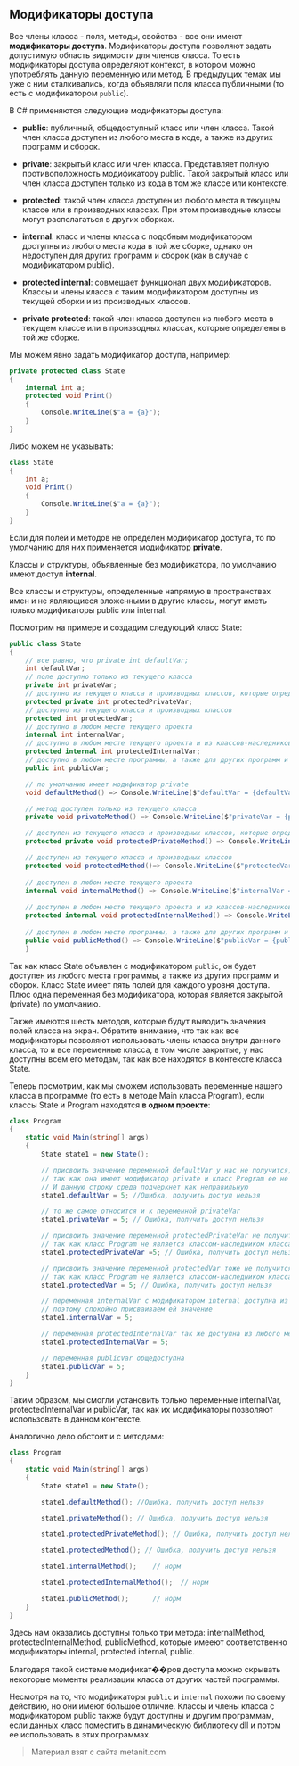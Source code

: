 ## Модификаторы доступа

Все члены класса - поля, методы, свойства - все они имеют **модификаторы доступа**. Модификаторы доступа позволяют задать допустимую область видимости для членов класса. То есть модификаторы доступа определяют контекст, в котором можно употреблять данную переменную или метод. В предыдущих темах мы уже с ним сталкивались, когда объявляли поля класса публичными (то есть с модификатором `public`).

В C# применяются следующие модификаторы доступа:

- **public**: публичный, общедоступный класс или член класса. Такой член класса доступен из любого места в 
коде, а также из других программ и сборок.

- **private**: закрытый класс или член класса. Представляет полную противоположность модификатору public. 
Такой закрытый класс или член класса доступен только из кода в том же классе или контексте.

- **protected**: такой член класса доступен из любого места в текущем классе или в производных классах. При этом производные классы могут располагаться в других сборках.

- **internal**: класс и члены класса с подобным модификатором доступны из любого места кода в той же сборке, однако 
он недоступен для других программ и сборок (как в случае с модификатором public).

- **protected internal**: совмещает функционал двух модификаторов. Классы и члены класса с таким модификатором 
доступны из текущей сборки и из производных классов.

- **private protected**: такой член класса доступен из любого места в текущем классе или в производных классах, которые определены в той же сборке.

Мы можем явно задать модификатор доступа, например:

```cs
private protected class State
{
    internal int a;
    protected void Print() 
    { 
        Console.WriteLine($"a = {a}"); 
    }
}
```

Либо можем не указывать:

```cs
class State
{
    int a;
    void Print() 
    { 
        Console.WriteLine($"a = {a}"); 
    }
}
```

Если для полей и методов не определен модификатор доступа, то по умолчанию для них применяется модификатор **private**.

Классы и структуры, объявленные без модификатора, по умолчанию имеют доступ **internal**.

Все классы и структуры, определенные напрямую в пространствах имен и не являющиеся вложенными в другие классы, могут иметь только модификаторы public или internal.

Посмотрим на примере и создадим следующий класс State:

```cs
public class State
{
    // все равно, что private int defaultVar;
    int defaultVar;
    // поле доступно только из текущего класса
    private int privateVar;
    // доступно из текущего класса и производных классов, которые определены в этом же проекте
    protected private int protectedPrivateVar;
    // доступно из текущего класса и производных классов
    protected int protectedVar;
    // доступно в любом месте текущего проекта
    internal int internalVar;
    // доступно в любом месте текущего проекта и из классов-наследников в других проектах
    protected internal int protectedInternalVar;
    // доступно в любом месте программы, а также для других программ и сборок
    public int publicVar;

    // по умолчанию имеет модификатор private
    void defaultMethod() => Console.WriteLine($"defaultVar = {defaultVar}");

    // метод доступен только из текущего класса
    private void privateMethod() => Console.WriteLine($"privateVar = {privateVar}");

    // доступен из текущего класса и производных классов, которые определены в этом же проекте
    protected private void protectedPrivateMethod() => Console.WriteLine($"protectedPrivateVar = {protectedPrivateVar}");

    // доступен из текущего класса и производных классов
    protected void protectedMethod()=> Console.WriteLine($"protectedVar = {protectedVar}");
    
    // доступен в любом месте текущего проекта
    internal void internalMethod() => Console.WriteLine($"internalVar = {internalVar}");
    
    // доступен в любом месте текущего проекта и из классов-наследников в других проектах
    protected internal void protectedInternalMethod() => Console.WriteLine($"protectedInternalVar = {protectedInternalVar}");
    
    // доступен в любом месте программы, а также для других программ и сборок
    public void publicMethod() => Console.WriteLine($"publicVar = {publicVar}");
    }
```

Так как класс State объявлен с модификатором `public`, он будет доступен из любого места программы, а также из других программ и сборок. Класс State имеет пять полей для каждого уровня доступа. Плюс одна переменная без модификатора, которая является закрытой (private) по умолчанию.

Также имеются шесть методов, которые будут выводить значения полей класса на экран. Обратите внимание, что так как все модификаторы позволяют использовать члены класса внутри данного класса, то и все переменные класса, в том числе закрытые, у нас доступны всем его методам, так как все находятся в контексте класса State.

Теперь посмотрим, как мы сможем использовать переменные нашего класса в программе (то есть в методе Main класса Program), если классы State и Program находятся **в одном проекте**:

```cs
class Program
{
    static void Main(string[] args)
    {
        State state1 = new State();

        // присвоить значение переменной defaultVar у нас не получится,
        // так как она имеет модификатор private и класс Program ее не видит
        // И данную строку среда подчеркнет как неправильную
        state1.defaultVar = 5; //Ошибка, получить доступ нельзя

        // то же самое относится и к переменной privateVar
        state1.privateVar = 5; // Ошибка, получить доступ нельзя

        // присвоить значение переменной protectedPrivateVar не получится,
        // так как класс Program не является классом-наследником класса State
        state1.protectedPrivateVar =5; // Ошибка, получить доступ нельзя

        // присвоить значение переменной protectedVar тоже не получится,
        // так как класс Program не является классом-наследником класса State
        state1.protectedVar = 5; // Ошибка, получить доступ нельзя

        // переменная internalVar с модификатором internal доступна из любого места текущего проекта
        // поэтому спокойно присваиваем ей значение
        state1.internalVar = 5;

        // переменная protectedInternalVar так же доступна из любого места текущего проекта
        state1.protectedInternalVar = 5;

        // переменная publicVar общедоступна
        state1.publicVar = 5;
    }
}
```

Таким образом, мы смогли установить только переменные internalVar, protectedInternalVar и publicVar, так как их модификаторы позволяют использовать в данном контексте.

Аналогично дело обстоит и с методами:

```cs
class Program
{
    static void Main(string[] args)
    {
        State state1 = new State();

        state1.defaultMethod(); //Ошибка, получить доступ нельзя

        state1.privateMethod(); // Ошибка, получить доступ нельзя

        state1.protectedPrivateMethod(); // Ошибка, получить доступ нельзя

        state1.protectedMethod(); // Ошибка, получить доступ нельзя

        state1.internalMethod();    // норм

        state1.protectedInternalMethod();  // норм

        state1.publicMethod();      // норм
    }
}
```

Здесь нам оказались доступны только три метода: internalMethod, protectedInternalMethod, publicMethod, которые имееют соответственно модификаторы internal, protected internal, public.

Благодаря такой системе модификат��ров доступа можно скрывать некоторые моменты реализации класса от других частей программы.

Несмотря на то, что модификаторы `public` и `internal` похожи по своему действию, но они имеют большое отличие. Классы и члены класса с модификатором public также будут доступны и другим программам, если данных класс поместить в динамическую библиотеку dll и потом ее использовать в этих программах.


> Материал взят с сайта metanit.com